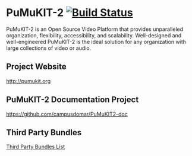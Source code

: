 PuMuKIT-2 [![Build Status](https://travis-ci.org/campusdomar/PuMuKIT2.svg?branch=2.4.x)](https://travis-ci.org/campusdomar/PuMuKIT2)
=========

PuMuKIT-2 is an Open Source Video Platform that provides unparalleled organization, flexibility, accessibility, and scalability.
Well-designed and well-engineered PuMuKIT-2 is the ideal solution for any organization with large collections of video or audio.

Project Website
---------------
http://pumukit.org


PuMuKIT-2 Documentation Project
-------------------------------
https://github.com/campusdomar/PuMuKIT2-doc


Third Party Bundles
-------------------
[Third Party Bundles List](https://github.com/campusdomar/PuMuKIT2-doc/blob/master/ThirdPartyBundlesList.md)

